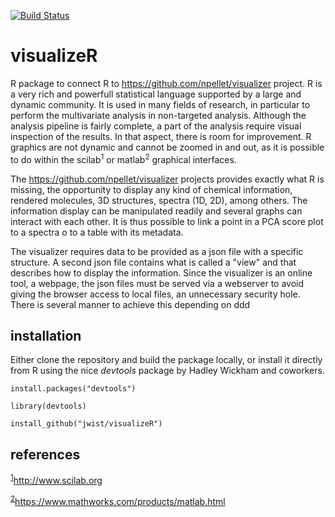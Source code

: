 [![Build Status](https://travis-ci.org/jwist/visualizeR.svg?branch=master)](https://travis-ci.org/jwist/visualizeR)

# visualizeR
R package to connect R to https://github.com/npellet/visualizer project. R is a very rich and powerfull statistical language supported by a large and dynamic community. It is used in many fields of research, in particular to perform the multivariate analysis in non-targeted analysis. Although the analysis pipeline is fairly complete, a part of the analysis require visual inspection of the results. In that aspect, there is room for improvement. R graphics are not dynamic and cannot be zoomed in and out, as it is possible to do within the scilab<sup><a name="myfootnote1">1</a></sup> or matlab<sup><a name="myfootnote2">2</a></sup> graphical interfaces.

The https://github.com/npellet/visualizer projects provides exactly what R is missing, the opportunity to display any kind of chemical information, rendered molecules, 3D structures, spectra (1D, 2D), among others. The information display can be manipulated readily and several graphs can interact with each other. It is thus possible to link a point in a PCA score plot to a spectra o to a table with its metadata.

The visualizer requires data to be provided as a json file with a specific structure. A second json file contains what is called a "view" and that describes how to display the information. Since the visualizer is an online tool, a webpage, the json files must be served via a webserver to avoid giving the browser access to local files, an unnecessary security hole. There is several manner to achieve this depending on ddd 

## installation

Either clone the repository and build the package locally, or install it directly from R using the nice *devtools* package by Hadley Wickham and coworkers.

```
install.packages("devtools")

library(devtools)

install_github("jwist/visualizeR")
```

## references
<sup>[1](#myfootnote1)</sup>http://www.scilab.org

<sup>[2](#myfootnote2)</sup>https://www.mathworks.com/products/matlab.html
